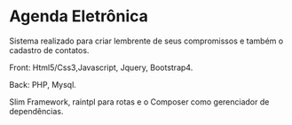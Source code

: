 # Agenda Eletrônica

Sistema realizado para criar lembrente de seus compromissos e também o cadastro de contatos.

Front: Html5/Css3,Javascript, Jquery, Bootstrap4.

Back: PHP, Mysql.

Slim Framework, raintpl para rotas e o Composer como gerenciador de dependências.
